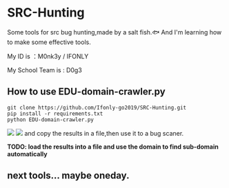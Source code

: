# SRC-Hunting
Some tools for src bug hunting,made by a salt fish.🐟
And I'm learning how to make some effective tools.

My ID is ：M0nk3y / IFONLY

My School Team is : D0g3
## How to use EDU-domain-crawler.py
```
git clone https://github.com/Ifonly-go2019/SRC-Hunting.git
pip install -r requirements.txt
python EDU-domain-crawler.py
```
![](https://cdn.jsdelivr.net/gh/ifonly-go2019/PicGo/images/20200422021712.png)
![](https://cdn.jsdelivr.net/gh/ifonly-go2019/PicGo/images/20200422022006.png)
and copy the results in a file,then use it to a bug scaner.

**TODO: load the results into a file and use the domain to find sub-domain automatically**
## next tools... maybe oneday.
